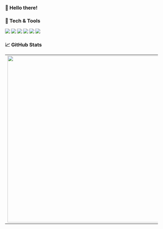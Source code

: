 
### 👋 Hello there!
  
### 🔧 Tech & Tools

![](https://img.shields.io/badge/Rust-informational?style=flat-square&logo=rust&logoColor=white&color=5194f0)
![](https://img.shields.io/badge/Go-informational?style=flat-square&logo=go&logoColor=white&color=5194f0)
![](https://img.shields.io/badge/Python-informational?style=flat-square&logo=python&logoColor=white&color=5194f0)
![](https://img.shields.io/badge/VS%20Code-informational?style=flat-square&logo=visual-studio-code&logoColor=white&color=5194f0)
![](https://img.shields.io/badge/AWS-informational?style=flat-square&logo=amazon&logoColor=white&color=5194f0)
![](https://img.shields.io/badge/Windows-informational?style=flat-square&logo=windows&logoColor=white&color=5194f0&bgcolor=110d17)

### 📈 GitHub Stats
<p align="center">
  <table>
  <tr>
      <td><img width="550px" align="left" src="https://github-readme-stats.vercel.app/api?username=cseltol&hide_border=true&count_private=false&layout=compact&hide_title=true&show_icons=true&theme=dark&icon_color=5194f0&bg_color=0d1117" /></td>
      <td><img width="550px" src="https://github-readme-stats.vercel.app/api/top-langs/?username=cseltol&hide=html&layout=compact&hide_border=true&hide_title=true&theme=dark&icon_color=5194f0&bg_color=0d1117" /></td>
  </tr>   
</table>
</p>
